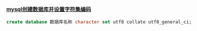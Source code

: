 ####  [mysql创建数据库并设置字符集编码](https://www.cnblogs.com/mediocreWorld/p/11094795.html)

```sql
create database 数据库名称 character set utf8 collate utf8_general_ci;
```



